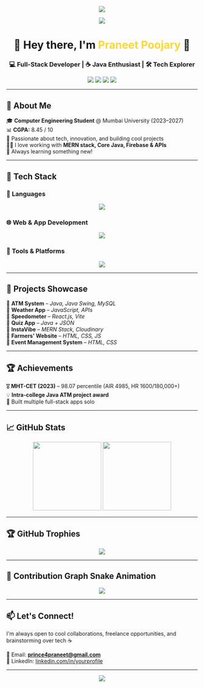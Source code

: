 <!-- PROFILE BANNER -->
<p align="center">
  <img src="https://capsule-render.vercel.app/api?type=waving&color=gradient&height=200&section=header&text=Praneet%20Poojary&fontSize=45&fontAlign=50&fontColor=fff"/>
</p>

<!-- TYPING ANIMATION -->
<p align="center">
  <img src="https://readme-typing-svg.herokuapp.com?font=Fira+Code&size=24&duration=3000&pause=1000&center=true&vCenter=true&color=FDD835&width=750&lines=🚀+Full-Stack+Developer;☕+Java+Enthusiast;🛠️+Tech+Explorer+%7C+Code.+Create.+Conquer."/>
</p>

<h1 align="center">🚀 Hey there, I'm <span style="color:#FDD835;">Praneet Poojary</span> 👋</h1>
<h3 align="center">💻 Full-Stack Developer | ☕ Java Enthusiast | 🛠️ Tech Explorer</h3>

<!-- SOCIAL LINKS & STATS -->
<p align="center">
  <a href="mailto:prince4praneet@gmail.com"><img src="https://img.shields.io/badge/-Gmail-D14836?style=for-the-badge&logo=gmail&logoColor=white"/></a>
  <a href="https://linkedin.com/in/yourprofile"><img src="https://img.shields.io/badge/-LinkedIn-0077B5?style=for-the-badge&logo=linkedin&logoColor=white"/></a>
  <a href="https://your-portfolio-link.com"><img src="https://img.shields.io/badge/🌐-My Portfolio-0e76a8?style=for-the-badge"/></a>
  <img src="https://komarev.com/ghpvc/?username=praneetpooojary&style=for-the-badge&color=brightgreen"/>
</p>

---

## 🧠 About Me

🎓 **Computer Engineering Student** @ Mumbai University (2023–2027)  
📊 **CGPA:** 8.45 / 10  
🧠 Passionate about tech, innovation, and building cool projects  
🧑‍💻 I love working with **MERN stack, Core Java, Firebase & APIs**  
🌱 Always learning something new!

---

## 🚀 Tech Stack

### 💬 Languages  
<p align="center">
  <img src="https://skillicons.dev/icons?i=java,cpp,c,js,html,css"/>
</p>

### 🌐 Web & App Development  
<p align="center">
  <img src="https://skillicons.dev/icons?i=react,nodejs,express,mongodb,firebase,mysql"/>
</p>

### 🧰 Tools & Platforms  
<p align="center">
  <img src="https://skillicons.dev/icons?i=git,github,vscode,postman,jira"/>
</p>

---

## 💼 Projects Showcase

📌 **ATM System** – *Java, Java Swing, MySQL*  
📌 **Weather App** – *JavaScript, APIs*  
📌 **Speedometer** – *React.js, Vite*  
📌 **Quiz App** – *Java + JSON*  
📌 **InstaVibe** – *MERN Stack, Cloudinary*  
📌 **Farmers' Website** – *HTML, CSS, JS*  
📌 **Event Management System** – *HTML, CSS*

---

## 🏆 Achievements

🎖️ **MHT-CET (2023)** – 98.07 percentile (AIR 4985, HR 1600/180,000+)  
💡 **Intra-college Java ATM project award**  
🧠 Built multiple full-stack apps solo

---

## 📈 GitHub Stats

<p align="center">
  <img src="https://github-readme-stats.vercel.app/api?username=nothingmatters4&show_icons=true&theme=tokyonight&hide_border=true" height="180"/>
  <img src="https://github-readme-stats.vercel.app/api/top-langs/?username=nothingmatters4&layout=compact&theme=tokyonight&hide_border=true" height="180"/>
</p>

---

## 🏆 GitHub Trophies

<p align="center">
  <img src="https://github-profile-trophy.vercel.app/?username=nothingmatters4&theme=onedark&row=1&column=7"/>
</p>

---

## 🐍 Contribution Graph Snake Animation

<p align="center">
  <img src="https://raw.githubusercontent.com/nothingmatters4/nothingmatters4/output/github-contribution-grid-snake.svg"/>
</p>

---

## 📫 Let's Connect!

I'm always open to cool collaborations, freelance opportunities, and brainstorming over tech ☕

📧 Email: **prince4praneet@gmail.com**  
🔗 LinkedIn: [linkedin.com/in/yourprofile](https://linkedin.com/in/yourprofile)

---

<!-- FOOTER WAVE -->
<p align="center">
  <img src="https://capsule-render.vercel.app/api?type=waving&color=gradient&height=100&section=footer"/>
</p>
